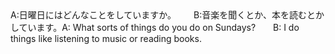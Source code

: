 <tr><td>A:日曜日にはどんなことをしていますか。  B:音楽を聞くとか、本を読むとかしています。<td><tr><tr><td>A: What sorts of things do you do on Sundays?&emsp;&emsp;B: I do things like listening to music or reading books.<td><tr></table>


